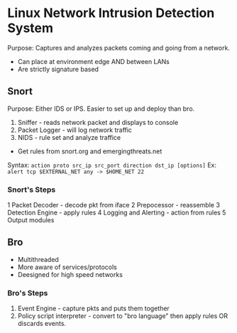 # Linux Network Intrusion Detection System

Purpose: Captures and analyzes packets coming and going from a network.

- Can place at environment edge AND between LANs
- Are strictly signature based

## Snort
Purpose: Either IDS or IPS. Easier to set up and deploy than bro.

1. Sniffer - reads network packet and displays to console
2. Packet Logger - will log network traffic
3. NIDS - rule set and analyze traffice
  - Get rules from snort.org and emergingthreats.net

Syntax: `action proto src_ip src_port direction dst_ip [options]`
Ex: `alert tcp $EXTERNAL_NET any -> $HOME_NET 22` 

### Snort's Steps
1 Packet Decoder - decode pkt from iface
2 Prepocessor - reassemble
3 Detection Engine - apply rules
4 Logging and Alerting - action from rules
5 Output modules

## Bro
- Multithreaded
- More aware of services/protocols
- Deesigned for high speed networks

### Bro's Steps
1. Event Engine - capture pkts and puts them together
2. Policy script interpreter - convert to "bro language" then apply rules OR discards events.


